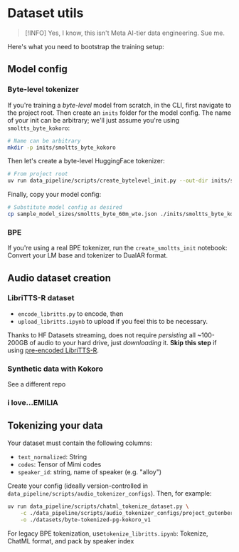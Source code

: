 # Dataset utils

> [!INFO]
> Yes, I know, this isn't Meta AI-tier data engineering. Sue me.

Here's what you need to bootstrap the training setup:

## Model config

### Byte-level tokenizer

If you're training a _byte-level_ model from scratch, in the CLI, first navigate to the project root.
Then create an `inits` folder for the model config.
The name of your init can be arbitrary; we'll just assume you're using `smoltts_byte_kokoro`:

```bash
# Name can be arbitrary
mkdir -p inits/smoltts_byte_kokoro
```

Then let's create a byte-level HuggingFace tokenizer:

```bash
# From project root
uv run data_pipeline/scripts/create_bytelevel_init.py --out-dir inits/smoltts_byte_kokoro
```

Finally, copy your model config:

```bash
# Substitute model config as desired
cp sample_model_sizes/smoltts_byte_60m_wte.json ./inits/smoltts_byte_kokoro/config.json
```

### BPE

If you're using a real BPE tokenizer, run the `create_smoltts_init` notebook: Convert your LM base and tokenizer to DualAR format.

## Audio dataset creation

### LibriTTS-R dataset

- `encode_libritts.py` to encode, then
- `upload_libritts.ipynb` to upload if you feel this to be necessary.

Thanks to HF Datasets streaming, does not require _persisting_ all ~100-200GB of audio to your hard drive, just _downloading_ it. **Skip this step** if using [pre-encoded LibriTTS-R](https://huggingface.co/datasets/jkeisling/libritts-r-mimi).

### Synthetic data with Kokoro

See a different repo

### i love...EMILIA

## Tokenizing your data

Your dataset must contain the following columns:

- `text_normalized`: String
- `codes`: Tensor of Mimi codes
- `speaker_id`: string, name of speaker (e.g. "alloy")

Create your config (ideally version-controlled in `data_pipeline/scripts/audio_tokenizer_configs`). Then, for example:

```bash
uv run data_pipeline/scripts/chatml_tokenize_dataset.py \
    -c ./data_pipeline/scripts/audio_tokenizer_configs/project_gutenberg_v2.1.json \
    -o ./datasets/byte-tokenized-pg-kokoro_v1
```

For legacy BPE tokenization, use`tokenize_libritts.ipynb`: Tokenize, ChatML format, and pack by speaker index
